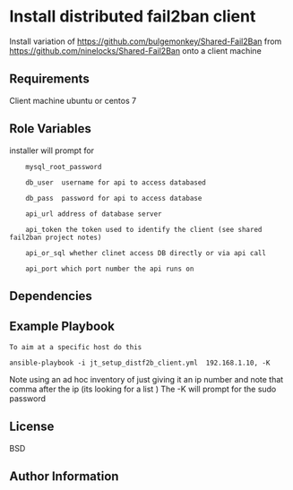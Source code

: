 Install distributed fail2ban client
=========

Install variation of  https://github.com/bulgemonkey/Shared-Fail2Ban 
from https://github.com/ninelocks/Shared-Fail2Ban onto a client machine

Requirements
------------

Client machine ubuntu   or centos 7

Role Variables
--------------

installer will prompt for

```
    mysql_root_password

    db_user  username for api to access databased

    db_pass  password for api to access database
    
    api_url address of database server
    
    api_token the token used to identify the client (see shared fail2ban project notes)

    api_or_sql whether clinet access DB directly or via api call

    api_port which port number the api runs on
```

Dependencies
------------

Example Playbook
----------------

```
To aim at a specific host do this

ansible-playbook -i jt_setup_distf2b_client.yml  192.168.1.10, -K
```

Note using an ad hoc inventory of just giving it an ip number
and note that comma after the ip (its looking for a list )
The -K will prompt for the sudo password

License
-------

BSD

Author Information
------------------
